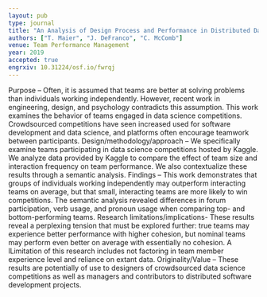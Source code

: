 ```yaml
---
layout: pub
type: journal
title: "An Analysis of Design Process and Performance in Distributed Data Science Teams"
authors: ["T. Maier", "J. DeFranco", "C. McComb"]
venue: Team Performance Management
year: 2019
accepted: true
engrxiv: 10.31224/osf.io/fwrqj
---
```


Purpose – Often, it is assumed that teams are better at solving problems than individuals working independently. However, recent work in engineering, design, and psychology contradicts this assumption. This work examines the behavior of teams engaged in data science competitions. Crowdsourced competitions have seen increased used for software development and data science, and platforms often encourage teamwork between participants.
Design/methodology/approach – We specifically examine teams participating in data science competitions hosted by Kaggle. We analyze data provided by Kaggle to compare the effect of team size and interaction frequency on team performance. We also contextualize these results through a semantic analysis.
Findings – This work demonstrates that groups of individuals working independently may outperform interacting teams on average, but that small, interacting teams are more likely to win competitions. The semantic analysis revealed differences in forum participation, verb usage, and pronoun usage when comparing top- and bottom-performing teams.
Research limitations/implications- These results reveal a perplexing tension that must be explored further: true teams may experience better performance with higher cohesion, but nominal teams may perform even better on average with essentially no cohesion. A lLimitation of this research includes not factoring in team member experience level and reliance on extant data.
Originality/Value – These results are potentially of use to designers of crowdsourced data science competitions as well as managers and contributors to distributed software development projects.
